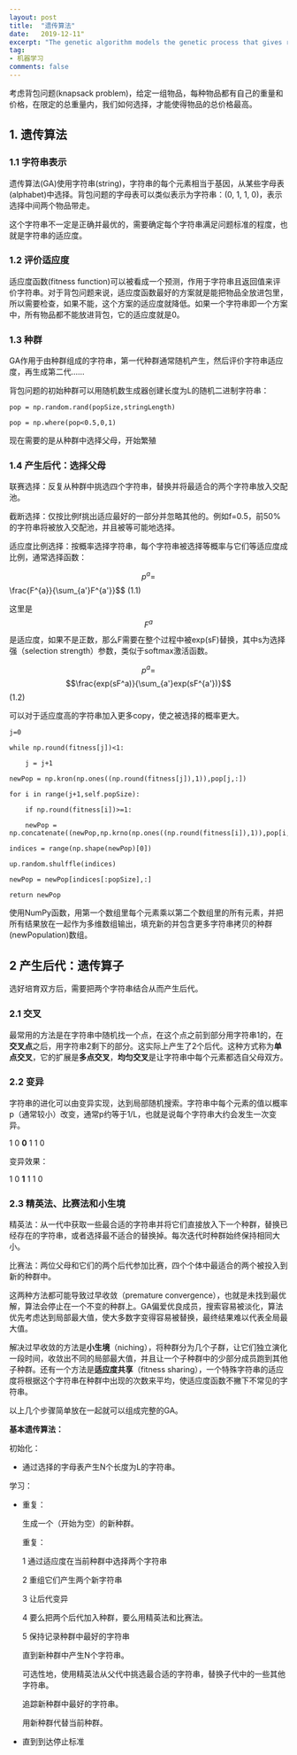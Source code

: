 ```yaml
---
layout: post
title:  "遗传算法"
date:   2019-12-11"
excerpt: "The genetic algorithm models the genetic process that gives rise to evolution."
tag:
- 机器学习
comments: false
---
```


考虑背包问题(knapsack problem)，给定一组物品，每种物品都有自己的重量和价格，在限定的总重量内，我们如何选择，才能使得物品的总价格最高。

## 1. 遗传算法

### 1.1 字符串表示

遗传算法(GA)使用字符串(string)，字符串的每个元素相当于基因，从某些字母表(alphabet)中选择。背包问题的字母表可以类似表示为字符串：(0, 1, 1, 0)，表示选择中间两个物品带走。

这个字符串不一定是正确并最优的，需要确定每个字符串满足问题标准的程度，也就是字符串的适应度。

### 1.2 评价适应度

适应度函数(fitness function)可以被看成一个预测，作用于字符串且返回值来评价字符串。对于背包问题来说，适应度函数最好的方案就是能把物品全放进包里，所以需要检查，如果不能，这个方案的适应度就降低。如果一个字符串即一个方案中，所有物品都不能放进背包，它的适应度就是0。

### 1.3 种群

GA作用于由种群组成的字符串，第一代种群通常随机产生，然后评价字符串适应度，再生成第二代……

背包问题的初始种群可以用随机数生成器创建长度为L的随机二进制字符串：

    pop = np.random.rand(popSize,stringLength)

    pop = np.where(pop<0.5,0,1)

现在需要的是从种群中选择父母，开始繁殖

### 1.4 产生后代：选择父母

联赛选择：反复从种群中挑选四个字符串，替换并将最适合的两个字符串放入交配池。

截断选择：仅按比例f挑出适应最好的一部分并忽略其他的。例如f=0.5，前50%的字符串将被放入交配池，并且被等可能地选择。

适应度比例选择：按概率选择字符串，每个字符串被选择等概率与它们等适应度成比例，通常选择函数：

$$p^a=$$\frac{F^{a}}{\sum_{a'}F^{a'}}$$    (1.1)

这里是$$F^a$$是适应度，如果不是正数，那么F需要在整个过程中被exp(sF)替换，其中s为选择强（selection strength）参数，类似于softmax激活函数。

$$p^a=$$$$\frac{exp(sF^a)}{\sum_{a'}exp(sF^{a'})}$$    (1.2)

可以对于适应度高的字符串加入更多copy，使之被选择的概率更大。

    j=0

    while np.round(fitness[j])<1:

        j = j+1
        
    newPop = np.kron(np.ones((np.round(fitness[j]),1)),pop[j,:])

    for i in range(j+1,self.popSize):

        if np.round(fitness[i])>=1:
        
        newPop = np.concatenate((newPop,np.krno(np.ones((np.round(fitness[i]),1)),pop[i,:])),axis=0)
        
    indices = range(np.shape(newPop)[0])

    up.random.shulffle(indices)

    newPop = newPop[indices[:popSize],:]

    return newPop

使用NumPy函数，用第一个数组里每个元素乘以第二个数组里的所有元素，并把所有结果放在一起作为多维数组输出，填充新的并包含更多字符串拷贝的种群(newPopulation)数组。

## 2 产生后代：遗传算子

选好培育双方后，需要把两个字符串结合从而产生后代。

### 2.1 交叉

最常用的方法是在字符串中随机找一个点，在这个点之前到部分用字符串1的，在**交叉点**之后，用字符串2剩下的部分。这实际上产生了2个后代。这种方式称为**单点交叉**，它的扩展是**多点交叉**，**均匀交叉**是让字符串中每个元素都选自父母双方。

### 2.2 变异

字符串的进化可以由变异实现，达到局部随机搜索。字符串中每个元素的值以概率p（通常较小）改变，通常p约等于1/L，也就是说每个字符串大约会发生一次变异。

1 0 **0** 1 1 0

变异效果：

1 0 **1** 1 1 0

### 2.3 精英法、比赛法和小生境

精英法：从一代中获取一些最合适的字符串并将它们直接放入下一个种群，替换已经存在的字符串，或者选择最不适合的替换掉。每次迭代时种群始终保持相同大小。

比赛法：两位父母和它们的两个后代参加比赛，四个个体中最适合的两个被投入到新的种群中。

这两种方法都可能导致过早收敛（premature convergence），也就是未找到最优解，算法会停止在一个不变的种群上。GA偏爱优良成员，搜索容易被淡化，算法优先考虑达到局部最大值，使大多数字变得容易被替换，最终结果难以代表全局最大值。

解决过早收敛的方法是**小生境**（niching），将种群分为几个子群，让它们独立演化一段时间，收敛出不同的局部最大值，并且让一个子种群中的少部分成员跑到其他子种群。还有一个方法是**适应度共享**（fitness sharing），一个特殊字符串的适应度将根据这个字符串在种群中出现的次数来平均，使适应度函数不撇下不常见的字符串。

以上几个步骤简单放在一起就可以组成完整的GA。

**基本遗传算法：**

初始化：

- 通过选择的字母表产生N个长度为L的字符串。

学习：

- 重复：

    生成一个（开始为空）的新种群。
    
    重复：
    
    1 通过适应度在当前种群中选择两个字符串
    
    2 重组它们产生两个新字符串
    
    3 让后代变异
    
    4 要么把两个后代加入种群，要么用精英法和比赛法。
    
    5 保持记录种群中最好的字符串
    
    直到新种群中产生N个字符串。
    
    可选性地，使用精英法从父代中挑选最合适的字符串，替换子代中的一些其他字符串。
    
    追踪新种群中最好的字符串。
    
    用新种群代替当前种群。
    
- 直到到达停止标准
